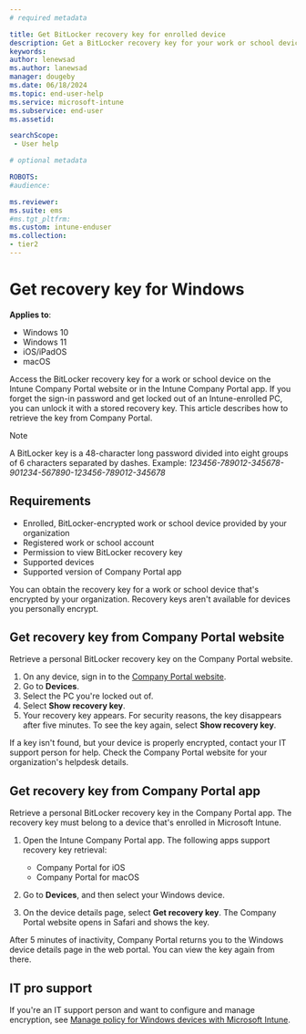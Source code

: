 ```yaml
---
# required metadata

title: Get BitLocker recovery key for enrolled device   
description: Get a BitLocker recovery key for your work or school device from the Company portal website or apps.   
keywords:
author: lenewsad
ms.author: lanewsad
manager: dougeby
ms.date: 06/18/2024
ms.topic: end-user-help
ms.service: microsoft-intune
ms.subservice: end-user
ms.assetid:

searchScope:
 - User help

# optional metadata

ROBOTS:  
#audience:

ms.reviewer: 
ms.suite: ems
#ms.tgt_pltfrm:
ms.custom: intune-enduser
ms.collection:
- tier2
---
```


# Get recovery key for Windows    

**Applies to**:  

 - Windows 10  
 - Windows 11
 - iOS/iPadOS 
 - macOS   

 Access the BitLocker recovery key for a work or school device on the Intune Company Portal website or in the Intune Company Portal app. If you forget the sign-in password and get locked out of an Intune-enrolled PC, you can unlock it with a stored recovery key. This article describes how to retrieve the key from Company Portal.  

 >[!NOTE]
 > A BitLocker key is a 48-character long password divided into eight groups of 6 characters separated by dashes. Example: *123456-789012-345678-901234-567890-123456-789012-345678*  

 ## Requirements  

- Enrolled, BitLocker-encrypted work or school device provided by your organization  
- Registered work or school account   
- Permission to view BitLocker recovery key  
- Supported devices  
- Supported version of Company Portal app 

You can obtain the recovery key for a work or school device that's encrypted by your organization. Recovery keys aren't available for devices you personally encrypt. 

## Get recovery key from Company Portal website  
Retrieve a personal BitLocker recovery key on the Company Portal website. 

1. On any device, sign in to the [Company Portal website](https://portal.manage.microsoft.com).   
2. Go to **Devices**.  
2. Select the PC you're locked out of.  
3. Select **Show recovery key**.  
4. Your recovery key appears. For security reasons, the key disappears after five minutes. To see the key again, select **Show recovery key**.  

If a key isn't found, but your device is properly encrypted, contact your IT support person for help. Check the Company Portal website for your organization's helpdesk details. 

## Get recovery key from Company Portal app 

Retrieve a personal BitLocker recovery key in the Company Portal app. The recovery key must belong to a device that's enrolled in Microsoft Intune.  

1. Open the Intune Company Portal app. The following apps support recovery key retrieval:  

    - Company Portal for iOS  
    - Company Portal for macOS  

2. Go to **Devices**, and then select your Windows device.  
3. On the device details page, select **Get recovery key**. The Company Portal website opens in Safari and shows the key.  

  After 5 minutes of inactivity, Company Portal returns you to the Windows device details page in the web portal. You can view the key again from there.  

## IT pro support  

If you're an IT support person and want to configure and manage  encryption, see [Manage  policy for Windows devices with Microsoft Intune](../protect/encrypt-devices.md).  
